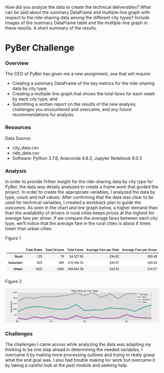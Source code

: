 How did you analyze the data to create the technical deliverables?
What can be said about the summary DataFrame and multiple-line graph with respect to the ride-sharing data among the different city types? Include images of the summary DataFrame table and the multiple-line graph in these results.
A short summary of the results.


# PyBer Challenge 
### Overview
The CEO of PyBer has given me a new assignment, one that will require:
* Creating a summary DataFrame of the key metrics for the ride-sharing data by city type;
* Creating a multiple-line graph that shows the total fares for each week by each city type; and 
* Submitting a written report on the results of the new analysis, challenges you encountered and overcame, and any future recommendations for analysis.
### Resources
Data Source:
* city_data.csv
* ride_data.csv
* Software: Python 3.7.6, Anaconda 4.8.3, Jupyter Notebook 6.0.3

### Analysis 

In order to provide firther insight for the ride-sharing data by city type for PyBer, the data was detaily analyzed to create a frame work that guided the project. In order to create the appropriate variables, I analyzed the data by type, count and null values. After confirming that the data was clear to be used for technical variables, I created a workback plan to guide the outcomes. As seen in the chart and line graph below, a higher demand than than the availability of drivers in rural cities keeps prices at the highest for average fare per driver. If we compare the average fares between each city type, we’ll notice that the average fare in the rural cities is about 4 times lower than urban cities.


Figure 1

![Results_1](analysis/Capture.PNG)

Figure 2  

![Results](analysis/Fig8.png)

### Challenges
The challenges I came across while analyzing the data was adapting my thinking to be one step ahead in determining the needed variables. I overcame it by making more processing outlines and trying to really grasp what the end goal was. I also had trouble making loc work but overcame it by taking a careful look at the past module and seeking help. 
